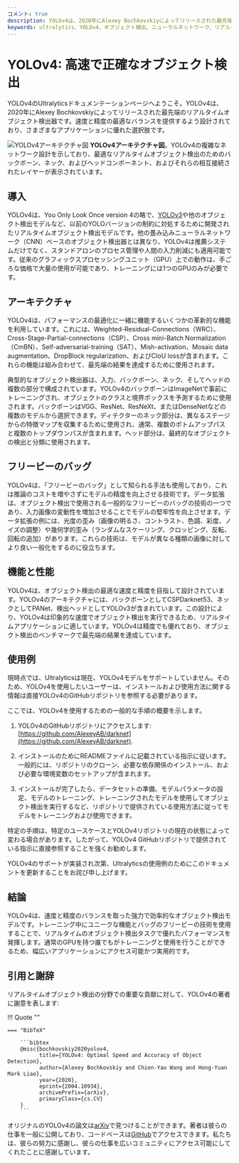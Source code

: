 ```yaml
---
コメント: true
description: YOLOv4は、2020年にAlexey Bochkovskiyによってリリースされた最先端のリアルタイムオブジェクト検出器に関する詳細なガイドをご覧ください。そのアーキテクチャのハイライト、革新的な機能、および応用例を理解してください。
keywords: ultralytics、YOLOv4、オブジェクト検出、ニューラルネットワーク、リアルタイム検出、オブジェクト検出器、機械学習
---
```


# YOLOv4: 高速で正確なオブジェクト検出

YOLOv4のUltralyticsドキュメンテーションページへようこそ。YOLOv4は、2020年にAlexey Bochkovskiyによってリリースされた最先端のリアルタイムオブジェクト検出器です。速度と精度の最適なバランスを提供するよう設計されており、さまざまなアプリケーションに優れた選択肢です。

![YOLOv4アーキテクチャ図](https://user-images.githubusercontent.com/26833433/246185689-530b7fe8-737b-4bb0-b5dd-de10ef5aface.png)
**YOLOv4アーキテクチャ図**。YOLOv4の複雑なネットワーク設計を示しており、最適なリアルタイムオブジェクト検出のためのバックボーン、ネック、およびヘッドコンポーネント、およびそれらの相互接続されたレイヤーが表示されています。

## 導入

YOLOv4は、You Only Look Once version 4の略で、[YOLOv3](yolov3.md)や他のオブジェクト検出モデルなど、以前のYOLOバージョンの制約に対処するために開発されたリアルタイムオブジェクト検出モデルです。他の畳み込みニューラルネットワーク（CNN）ベースのオブジェクト検出器とは異なり、YOLOv4は推薦システムだけでなく、スタンドアロンのプロセス管理や人間の入力削減にも適用可能です。従来のグラフィックスプロセッシングユニット（GPU）上での動作は、手ごろな価格で大量の使用が可能であり、トレーニングには1つのGPUのみが必要です。

## アーキテクチャ

YOLOv4は、パフォーマンスの最適化に一緒に機能するいくつかの革新的な機能を利用しています。これには、Weighted-Residual-Connections（WRC）、Cross-Stage-Partial-connections（CSP）、Cross mini-Batch Normalization（CmBN）、Self-adversarial-training（SAT）、Mish-activation、Mosaic data augmentation、DropBlock regularization、およびCIoU lossが含まれます。これらの機能は組み合わせて、最先端の結果を達成するために使用されます。

典型的なオブジェクト検出器は、入力、バックボーン、ネック、そしてヘッドの複数の部分で構成されています。YOLOv4のバックボーンはImageNetで事前にトレーニングされ、オブジェクトのクラスと境界ボックスを予測するために使用されます。バックボーンはVGG、ResNet、ResNeXt、またはDenseNetなどの複数のモデルから選択できます。ディテクターのネック部分は、異なるステージからの特徴マップを収集するために使用され、通常、複数のボトムアップパスと複数のトップダウンパスが含まれます。ヘッド部分は、最終的なオブジェクトの検出と分類に使用されます。

## フリービーのバッグ

YOLOv4は、「フリービーのバッグ」として知られる手法も使用しており、これは推論のコストを増やさずにモデルの精度を向上させる技術です。データ拡張は、オブジェクト検出で使用される一般的なフリービーのバッグの技術の一つであり、入力画像の変動性を増加させることでモデルの堅牢性を向上させます。データ拡張の例には、光度の歪み（画像の明るさ、コントラスト、色調、彩度、ノイズの調整）や幾何学的歪み（ランダムなスケーリング、クロッピング、反転、回転の追加）があります。これらの技術は、モデルが異なる種類の画像に対してより良い一般化をするのに役立ちます。

## 機能と性能

YOLOv4は、オブジェクト検出の最適な速度と精度を目指して設計されています。YOLOv4のアーキテクチャには、バックボーンとしてCSPDarknet53、ネックとしてPANet、検出ヘッドとしてYOLOv3が含まれています。この設計により、YOLOv4は印象的な速度でオブジェクト検出を実行できるため、リアルタイムアプリケーションに適しています。YOLOv4は精度でも優れており、オブジェクト検出のベンチマークで最先端の結果を達成しています。

## 使用例

現時点では、Ultralyticsは現在、YOLOv4モデルをサポートしていません。そのため、YOLOv4を使用したいユーザーは、インストールおよび使用方法に関する情報は直接YOLOv4のGitHubリポジトリを参照する必要があります。

ここでは、YOLOv4を使用するための一般的な手順の概要を示します。

1. YOLOv4のGitHubリポジトリにアクセスします: [https://github.com/AlexeyAB/darknet](https://github.com/AlexeyAB/darknet).

2. インストールのためにREADMEファイルに記載されている指示に従います。一般的には、リポジトリのクローン、必要な依存関係のインストール、および必要な環境変数のセットアップが含まれます。

3. インストールが完了したら、データセットの準備、モデルパラメータの設定、モデルのトレーニング、トレーニングされたモデルを使用してオブジェクト検出を実行するなど、リポジトリで提供されている使用方法に従ってモデルをトレーニングおよび使用できます。

特定の手順は、特定のユースケースとYOLOv4リポジトリの現在の状態によって変わる場合があります。したがって、YOLOv4 GitHubリポジトリで提供されている指示に直接参照することを強くお勧めします。

YOLOv4のサポートが実装され次第、Ultralyticsの使用例のためにこのドキュメントを更新することをお詫び申し上げます。

## 結論

YOLOv4は、速度と精度のバランスを取った強力で効率的なオブジェクト検出モデルです。トレーニング中にユニークな機能とバッグのフリービーの技術を使用することで、リアルタイムのオブジェクト検出タスクで優れたパフォーマンスを発揮します。通常のGPUを持つ誰でもがトレーニングと使用を行うことができるため、幅広いアプリケーションにアクセス可能かつ実用的です。

## 引用と謝辞

リアルタイムオブジェクト検出の分野での重要な貢献に対して、YOLOv4の著者に謝意を表します:

!!! Quote ""

    === "BibTeX"

        ```bibtex
        @misc{bochkovskiy2020yolov4,
              title={YOLOv4: Optimal Speed and Accuracy of Object Detection},
              author={Alexey Bochkovskiy and Chien-Yao Wang and Hong-Yuan Mark Liao},
              year={2020},
              eprint={2004.10934},
              archivePrefix={arXiv},
              primaryClass={cs.CV}
        }
        ```

オリジナルのYOLOv4の論文は[arXiv](https://arxiv.org/pdf/2004.10934.pdf)で見つけることができます。著者は彼らの仕事を一般に公開しており、コードベースは[GitHub](https://github.com/AlexeyAB/darknet)でアクセスできます。私たちは、彼らの努力に感謝し、彼らの仕事を広いコミュニティにアクセス可能にしてくれたことに感謝しています。
